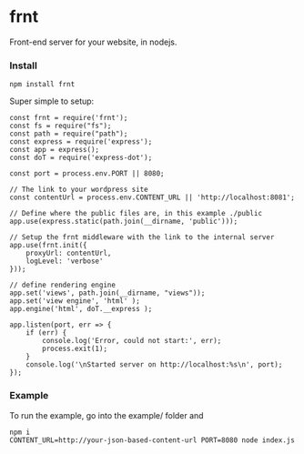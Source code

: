 frnt
==========

Front-end server for your website, in nodejs.

### Install

    npm install frnt

Super simple to setup:

    const frnt = require('frnt');
    const fs = require("fs");
    const path = require("path");
    const express = require('express');
    const app = express();
    const doT = require('express-dot');

    const port = process.env.PORT || 8080;

    // The link to your wordpress site
    const contentUrl = process.env.CONTENT_URL || 'http://localhost:8081';

    // Define where the public files are, in this example ./public
    app.use(express.static(path.join(__dirname, 'public')));

    // Setup the frnt middleware with the link to the internal server
    app.use(frnt.init({
        proxyUrl: contentUrl,
        logLevel: 'verbose'
    }));

    // define rendering engine
    app.set('views', path.join(__dirname, "views"));
    app.set('view engine', 'html' );
    app.engine('html', doT.__express );

    app.listen(port, err => {
        if (err) {
            console.log('Error, could not start:', err);
            process.exit(1);
        }
        console.log('\nStarted server on http://localhost:%s\n', port);
    }); 


### Example

To run the example, go into the example/ folder and 

    npm i
    CONTENT_URL=http://your-json-based-content-url PORT=8080 node index.js
